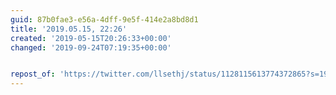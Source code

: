 ```yaml
---
guid: 87b0fae3-e56a-4dff-9e5f-414e2a8bd8d1
title: '2019.05.15, 22:26'
created: '2019-05-15T20:26:33+00:00'
changed: '2019-09-24T07:19:35+00:00'


repost_of: 'https://twitter.com/llsethj/status/1128115613774372865?s=19'
---
```


